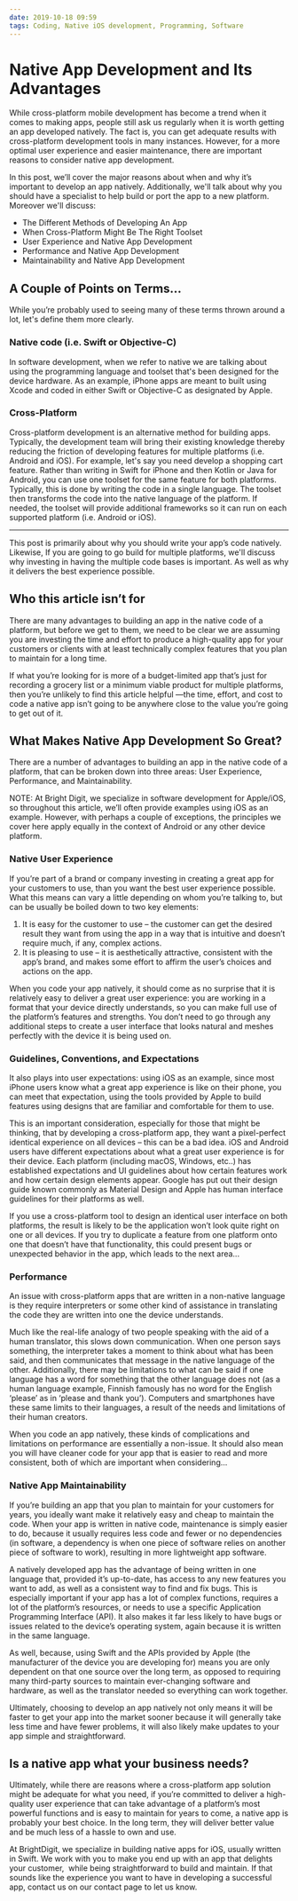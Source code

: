 ```yaml
---
date: 2019-10-18 09:59
tags: Coding, Native iOS development, Programming, Software
---
```

# Native App Development and Its Advantages


While cross-platform mobile development has become a trend when it comes to making apps, people still ask us regularly when it is worth getting an app developed natively. The fact is, you can get adequate results with cross-platform development tools in many instances. However, for a more optimal user experience and easier maintenance, there are important reasons to consider native app development.







In this post, we’ll cover the major reasons about when and why it’s important to  develop an app natively. Additionally, we'll talk about why you should have a specialist to help build or port the app to a new platform. Moreover we'll discuss:


-   The Different Methods of Developing An App
-   When Cross-Platform Might Be The Right Toolset
-   User Experience and Native App Development
-   Performance and Native App Development
-   Maintainability and Native App Development

## A Couple of Points on Terms...


While you’re probably used to seeing many of these terms thrown around a lot, let's define them more clearly.


### Native code (i.e. Swift or Objective-C)


In software development, when we refer to native we are talking about using the programming language and toolset that's been designed for the device hardware. As an example, iPhone apps are meant to built using Xcode and coded in either Swift or Objective-C as designated by Apple.


### Cross-Platform


Cross-platform development is an alternative method for building apps. Typically, the development team will bring their existing knowledge thereby reducing the friction of developing features for multiple platforms (i.e. Android and iOS). For example, let's say you need develop a shopping cart feature. Rather than writing in Swift for iPhone and then Kotlin or Java for Android, you can use one toolset for the same feature for both platforms. Typically, this is done by writing the code in a single language. The toolset then transforms the code into the native language of the platform. If needed, the toolset will provide additional frameworks so it can run on each supported platform (i.e. Android or iOS).



---



This post is primarily about why you should write your app’s code natively. Likewise, If you are going to go build for multiple platforms, we'll discuss why investing in having the multiple code bases is important. As well as why it delivers the best experience possible.


## Who this article isn’t for


There are many advantages to building an app in the native code of a platform, but before we get to them, we need to be clear we are assuming you are investing the time and effort to produce a high-quality app for your customers or clients with at least technically complex features that you plan to maintain for a long time.



If what you’re looking for is more of a budget-limited app that’s just for recording a grocery list or a minimum viable product for multiple platforms, then you’re unlikely to find this article helpful —the time, effort, and cost to code a native app isn’t going to be anywhere close to the value you’re going to get out of it.


## What Makes Native App Development So Great?


There are a number of advantages to building an app in the native code of a platform, that can be broken down into three areas: User Experience, Performance, and Maintainability.



NOTE: At Bright Digit, we specialize in software development for Apple/iOS, so throughout this article, we’ll often provide examples using iOS as an example. However, with perhaps a couple of exceptions, the principles we cover here apply equally in the context of Android or any other device platform.






### Native User Experience


If you’re part of a brand or company investing in creating a great app for your customers to use, than you want the best user experience possible. What this means can vary a little depending on whom you’re talking to, but can be usually be boiled down to two key elements:


1.  It is easy for the customer to use – the customer can get the desired result they want from using the app in a way that is intuitive and doesn’t require much, if any, complex actions.
1.  It is pleasing to use – it is aesthetically attractive, consistent with the app’s brand, and makes some effort to affirm the user’s choices and actions on the app.


When you code your app natively, it should come as no surprise that it is relatively easy to deliver a great user experience: you are working in a format that your device directly understands, so you can make full use of the platform’s features and strengths. You don’t need to go through any additional steps to create a user interface that looks natural and meshes perfectly with the device it is being used on.


### Guidelines, Conventions, and Expectations


It also plays into user expectations: using iOS as an example, since most iPhone users know what a great app experience is like on their phone, you can meet that expectation, using the tools provided by Apple to build features using designs that are familiar and comfortable for them to use.



This is an important consideration, especially for those that might be thinking, that by developing a cross-platform app, they want a pixel-perfect identical experience on all devices – this can be a bad idea. iOS and Android users have different expectations about what a great user experience is for their device. Each platform (including macOS, Windows, etc..) has established expectations and UI guidelines about how certain features work and how certain design elements appear. Google has put out their design guide known commonly as Material Design and Apple has human interface guidelines for their platforms as well.



If you use a cross-platform tool to design an identical user interface on both platforms, the result is likely to be the application won’t look quite right on one or all devices. If you try to duplicate a feature from one platform onto one that doesn’t have that functionality, this could present bugs or unexpected behavior in the app, which leads to the next area...






### Performance


An issue with cross-platform apps that are written in a non-native language is they require interpreters or some other kind of assistance in translating the code they are written into one the device understands.



Much like the real-life analogy of two people speaking with the aid of a human translator, this slows down communication. When one person says something, the interpreter takes a moment to think about what has been said, and then communicates that message in the native language of the other. Additionally, there may be limitations to what can be said if one language has a word for something that the other language does not (as a human language example, Finnish famously has no word for the English ‘please’ as in ‘please and thank you’). Computers and smartphones have these same limits to their languages, a result of the needs and limitations of their human creators.



When you code an app natively, these kinds of complications and limitations on performance are essentially a non-issue. It should also mean you will have cleaner code for your app that is easier to read and more consistent, both of which are important when considering... 






### Native App Maintainability


If you’re building an app that you plan to maintain for your customers for years, you ideally want make it relatively easy and cheap to maintain the code. When your app is written in native code, maintenance is simply easier to do, because it usually requires less code and fewer or no dependencies (in software, a dependency is when one piece of software relies on another piece of software to work), resulting in more lightweight app software.



A natively developed app has the advantage of being written in one language that, provided it’s up-to-date, has access to any new features you want to add, as well as a consistent way to find and fix bugs. This is especially important if your app has a lot of complex functions, requires a lot of the platform’s resources, or needs to use a specific Application Programming Interface (API). It also makes it far less likely to have bugs or issues related to the device’s operating system, again because it is written in the same language.



As well, because, using Swift and the APIs provided by Apple (the manufacturer of the device you are developing for) means you are only dependent on that one source over the long term, as opposed to requiring many third-party sources to maintain ever-changing software and hardware, as well as the translator needed so everything can work together.



Ultimately, choosing to develop an app natively not only means it will be faster to get your app into the market sooner because it will generally take less time and have fewer problems, it will also likely make updates to your app simple and straightforward.


## Is a native app what your business needs?


Ultimately, while there are reasons where a cross-platform app solution might be adequate for what you need, if you’re committed to deliver a high-quality user experience that can take advantage of a platform’s most powerful functions and is easy to maintain for years to come, a native app is probably your best choice. In the long term, they will deliver better value and be much less of a hassle to own and use.



At BrightDigit, we specialize in building native apps for iOS, usually written in Swift. We work with you to make you end up with an app that delights your customer,  while being straightforward to build and maintain. If that sounds like the experience you want to have in developing a successful app, contact us on our contact page to let us know.